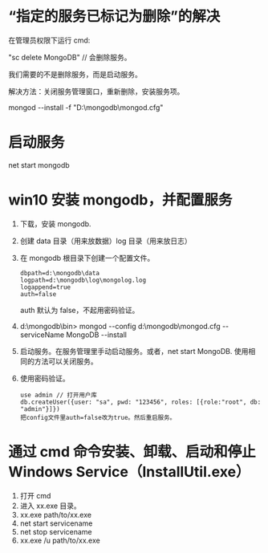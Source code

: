 # “指定的服务已标记为删除”的解决

在管理员权限下运行 cmd:

"sc delete MongoDB" // 会删除服务。

我们需要的不是删除服务，而是启动服务。

解决方法：关闭服务管理窗口，重新删除，安装服务项。

mongod --install -f "D:\mongodb\mongod.cfg"

# 启动服务

net start mongodb

# win10 安装 mongodb，并配置服务

1. 下载，安装 mongodb.

2. 创建 data 目录（用来放数据）log 目录（用来放日志）

3. 在 mongodb 根目录下创建一个配置文件。

   ```
   dbpath=d:\mongodb\data
   logpath=d:\mongodb\log\mongolog.log
   logappend=true
   auth=false
   ```

   auth 默认为 false，不起用密码验证。

4. d:\mongodb\bin> mongod --config d:\mongodb\mongod.cfg --serviceName MongoDB --install

5. 启动服务。在服务管理里手动启动服务。或者，net start MongoDB. 使用相同的方法可以关闭服务。

6. 使用密码验证。

   ```
   use admin // 打开用户库
   db.createUser({user: "sa", pwd: "123456", roles: [{role:"root", db: "admin"}]})
   把config文件里auth=false改为true。然后重启服务。
   ```

# 通过 cmd 命令安装、卸载、启动和停止 Windows Service（InstallUtil.exe）

1. 打开 cmd
2. 进入 xx.exe 目录。
3. xx.exe path/to/xx.exe
4. net start servicename
5. net stop servicename
6. xx.exe /u path/to/xx.exe
